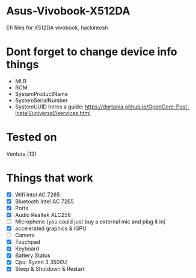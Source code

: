 # Asus-Vivobook-X512DA
Efi files for X512DA vivobook, hackintosh

# Dont forget to change device info things
- MLB
- ROM
- SystemProductName
- SystemSerialNumber
- SystemUUID
heres a guide: https://dortania.github.io/OpenCore-Post-Install/universal/iservices.html
# Tested on
Ventura (13)
# Things that work
- [x] Wifi Intel AC 7265
- [x] Bluetooth Intel AC 7265
- [x] Ports
- [x] Audio Realtek ALC256
- [ ] Microphone (you could just buy a external mic and plug it in)
- [x] accelerated graphics & iGPU
- [ ] Camera
- [x] Touchpad
- [x] Keyboard
- [x] Battery Status
- [x] Cpu: Ryzen 3 3500U
- [x] Sleep & Shutdown & Restart
